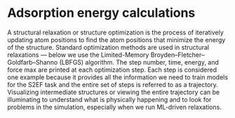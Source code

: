 # Adsorption energy calculations

A structural relaxation or structure optimization is the process of iteratively updating atom positions to find the atom positions that minimize the energy of the structure. Standard optimization methods are used in structural relaxations — below we use the Limited-Memory Broyden–Fletcher–Goldfarb–Shanno (LBFGS) algorithm. The step number, time, energy, and force max are printed at each optimization step. Each step is considered one example because it provides all the information we need to train models for the S2EF task and the entire set of steps is referred to as a trajectory. Visualizing intermediate structures or viewing the entire trajectory can be illuminating to understand what is physically happening and to look for problems in the simulation, especially when we run ML-driven relaxations. 

